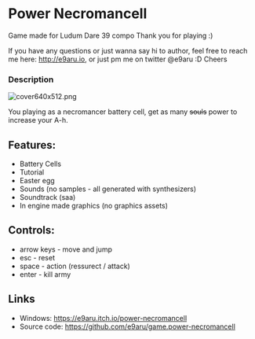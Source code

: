 # Power Necromancell

Game made for Ludum Dare 39 compo
Thank you for playing :)

If you have any questions or just wanna say hi to author, feel free to reach me here: http://e9aru.io, or just pm me on twitter @e9aru :D
Cheers


### Description
![cover640x512.png](///raw/8f8/9/z/5ba3.png)

You playing as a necromancer battery cell, get as many ~~souls~~ power to increase your A-h.


## Features:
* Battery Cells
* Tutorial
* Easter egg
* Sounds (no samples - all generated with synthesizers)
* Soundtrack (saa)
* In engine made graphics (no graphics assets)


## Controls:
* arrow keys - move and jump
* esc - reset
* space - action (ressurect / attack)
* enter - kill army


## Links
* Windows: https://e9aru.itch.io/power-necromancell
* Source code: https://github.com/e9aru/game.power-necromancell